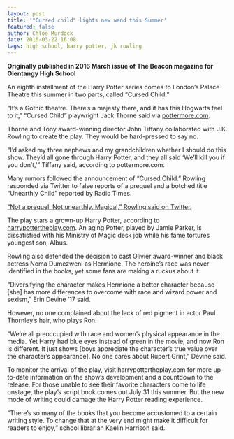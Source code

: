 ```yaml
---
layout: post
title: '"Cursed child" lights new wand this Summer'
featured: false
author: Chloe Murdock
date: 2016-03-22 16:08
tags: high school, harry potter, jk rowling
---
```


**Originally published in 2016 March issue of The Beacon magazine for Olentangy High School**

An eighth installment of the Harry Potter series comes to London’s Palace Theatre this summer in two parts, called “Cursed Child.”

“It’s a Gothic theatre. There’s a majesty there, and it has this Hogwarts feel to it,” “Cursed Child” playwright Jack Thorne said via [pottermore.com](pottermore.com).

Thorne and Tony award-winning director John Tiffany collaborated with J.K. Rowling to create the play. They would be hard-pressed to say no.

“I’d asked my three nephews and my grandchildren whether I should do this show. They’d all gone through Harry Potter, and they all said ‘We’ll kill you if you don’t,’” Tiffany said, according to pottermore.com.

Many rumors followed the announcement of “Cursed Child.” Rowling responded via Twitter to false reports of a prequel and a botched title “Unearthly Child” reported by Radio Times.

[“Not a prequel. Not unearthly. Magical,” Rowling said on Twitter.](https://twitter.com/jk_rowling/status/703562900464640000?lang=en)

The play stars a grown-up Harry Potter, according to [harrypottertheplay.com](harrypottertheplay.com). An aging Potter, played by Jamie Parker, is dissatisfied with his Ministry of Magic desk job while his fame tortures youngest son, Albus.

Rowling also defended the decision to cast Olivier award-winner and black actress Noma Dumezweni as Hermione. The heroine’s race was never identified in the books, yet some fans are making a ruckus about it.

“Diversifying the character makes Hermione a better character because [she] has more differences to overcome with race and wizard power and sexism,” Erin Devine ‘17 said.

However, no one complained about the lack of red pigment in actor Paul Thornley’s hair, who plays Ron.

“We’re all preoccupied with race and women’s physical appearance in the media. Yet Harry had blue eyes instead of green in the movie, and now Ron is different. It just shows [boys appreciate the character’s true value over the character’s appearance]. No one cares about Rupert Grint,” Devine said.

To monitor the arrival of the play, visit harrypottertheplay.com for more up-to-date information on the show’s development and a countdown to the release. For those unable to see their favorite characters come to life onstage, the play’s script book comes out July 31 this summer. But the new mode of writing could damage the Harry Potter reading experience.

“There’s so many of the books that you become accustomed to a certain writing style. To change that at the very end might make it difficult for readers to enjoy,” school librarian Kaelin Harrison said.
